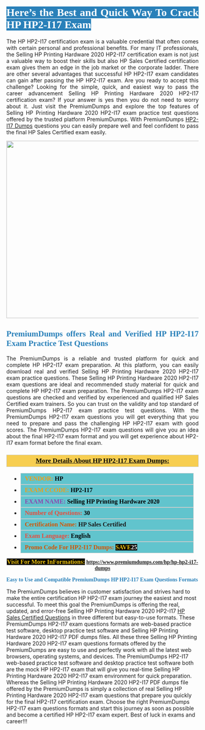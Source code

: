 <h1 style="text-align: justify;"><span style="color:#ffffff;"><span style="font-family:Georgia,serif;"><strong><span style="background-color:#2980b9;">Here’s the Best and Quick Way To Crack HP HP2-I17 Exam</span></strong></span></span></h1>

<p style="text-align: justify;">The HP HP2-I17 certification exam is a valuable credential that often comes with certain personal and professional benefits. For many IT professionals, the Selling HP Printing Hardware 2020 HP2-I17 certification exam is not just a valuable way to boost their skills but also HP Sales Certified certification exam gives them an edge in the job market or the corporate ladder. There are other several advantages that successful HP HP2-I17 exam candidates can gain after passing the HP HP2-I17 exam. Are you ready to accept this challenge? Looking for the simple, quick, and easiest way to pass the career advancement Selling HP Printing Hardware 2020 HP2-I17 certification exam? If your answer is yes then you do not need to worry about it. Just visit the PremiumDumps and explore the top features of Selling HP Printing Hardware 2020 HP2-I17 exam practice test questions offered by the trusted platform PremiumDumps. With PremiumDumps <a href="https://www.premiumdumps.com/hp/hp-hp2-i17-dumps">HP2-I17 Dumps</a> questions you can easily prepare well and feel confident to pass the final HP Sales Certified exam easily.</p>

<p style="text-align: center;"><a href="https://www.premiumdumps.com/hp/hp-hp2-i17-dumps"><img alt="" src="https://i.imgur.com/KJGzbJ2.jpeg" style="width: 700px; height: 465px;" /></a></p>

<h2 style="text-align: justify;"><span style="color:#2980b9;"><span style="font-family:Georgia,serif;"><strong>PremiumDumps offers Real and Verified HP HP2-I17 Exam Practice Test Questions</strong></span></span></h2>

<p style="text-align: justify;">The PremiumDumps is a reliable and trusted platform for quick and complete HP HP2-I17 exam preparation. At this platform, you can easily download real and verified Selling HP Printing Hardware 2020 HP2-I17 exam practice questions. These Selling HP Printing Hardware 2020 HP2-I17 exam questions are ideal and recommended study material for quick and complete HP HP2-I17 exam preparation. The PremiumDumps HP2-I17 exam questions are checked and verified by experienced and qualified HP Sales Certified exam trainers. So you can trust on the validity and top standard of PremiumDumps HP2-I17 exam practice test questions. With the PremiumDumps HP2-I17 exam questions you will get everything that you need to prepare and pass the challenging HP HP2-I17 exam with good scores. The PremiumDumps HP2-I17 exam questions will give you an idea about the final HP2-I17 exam format and you will get experience about HP2-I17 exam format before the final exam.</p>

<h3 style="background: #f7ce50; border: 1px solid rgb(204, 204, 204); padding: 5px 10px; text-align: center;"><span style="font-family:Georgia,serif;"><u><u><span style="color:#000000;"><span style="font-size:11pt"><span style="line-height:normal"><b><span style="font-size:13.0pt"><span cambria="">More Details About HP HP2-I17 Exam Dumps:</span></span></b></span></span></span></u></u></span></h3>

<ul>
	<li style="margin:0cm 10pt">
	<div style="background:#61c4cd; border: 1px solid rgb(204, 204, 204); padding: 5px 10px; text-align: justify;"><span style="font-family:Georgia,serif;"><span style="font-size:11pt"><span style="line-height:normal"><b><span style="font-size:12.0pt"><span new="" roman="" times=""><span style="color:#f39c12;">VENDOR:</span> <span style="color:#000000;">HP</span></span></span></b></span></span></span></div>
	</li>
	<li style="margin:0cm 10pt">
	<div style="background: #61c4cd; border: 1px solid rgb(204, 204, 204); padding: 5px 10px; text-align: justify;"><span style="font-family:Georgia,serif;"><span style="font-size:11pt"><span style="line-height:normal"><b><span style="font-size:12.0pt"><span new="" roman="" times=""><span style="color:#f39c12;">EXAM CCODE:</span> <span style="color:#000000;">HP2-I17</span></span></span></b></span></span></span></div>
	</li>
	<li style="margin:0cm 10pt">
	<div style="background: #61c4cd; border: 1px solid rgb(204, 204, 204); padding: 5px 10px; text-align: justify;"><span style="font-family:Georgia,serif;"><span style="font-size:11pt"><span style="line-height:normal"><b><span style="font-size:12.0pt"><span new="" roman="" times=""><span style="color:#8e44ad;">EXAM NAME:</span> <span style="color:#000000;">Selling HP Printing Hardware 2020</span></span></span></b></span></span></span></div>
	</li>
	<li style="margin:0cm 10pt">
	<div style="background: #61c4cd; border: 1px solid rgb(204, 204, 204); padding: 5px 10px;"><span style="font-family:Georgia,serif;"><span style="font-size:11pt"><span style="line-height:normal"><b><span style="font-size:12.0pt"><span new="" roman="" times=""><span style="color:#e74c3c;">Number of Questions:</span><span style="color:#000000;"><span style="color:#f1c40f;"> </span>30</span></span></span></b></span></span></span></div>
	</li>
	<li style="margin:0cm 10pt">
	<div style="background: #61c4cd; border: 1px solid rgb(204, 204, 204); padding: 5px 10px; text-align: justify;"><span style="font-family:Georgia,serif;"><span style="font-size:11pt"><span style="line-height:normal"><b><span style="font-size:12.0pt"><span new="" roman="" times=""><span style="color:#d35400;">Certification Name:</span> HP Sales Certified</span></span></b></span></span></span></div>
	</li>
	<li style="margin:0cm 10pt">
	<div style="background: #61c4cd; border: 1px solid rgb(204, 204, 204); padding: 5px 10px; text-align: justify;"><span style="font-family:Georgia,serif;"><span style="font-size:11pt"><span style="line-height:normal"><b><span style="font-size:12.0pt"><span new="" roman="" times=""><span style="color:#e74c3c;">Exam Language:</span> <span style="color:#000000;">English</span></span></span></b></span></span></span></div>
	</li>
	<li style="margin:0cm 10pt">
	<div style="background: #61c4cd; border: 1px solid rgb(204, 204, 204); padding: 5px 10px;"><span style="font-family:Georgia,serif;"><span style="font-size:11pt"><span style="line-height:normal"><b><span style="font-size:12.0pt"><span new="" roman="" times=""><span style="color:#d35400;">Promo Code For HP2-I17 Dumps:</span><span style="color:#f1c40f;"> <span style="background-color:#000000;">SAVE</span></span><span style="color:#ffffff;"><span style="background-color:#000000;">25</span></span></span></span></b></span></span></span></div>
	</li>
</ul>

<p style="text-align: center;"><span style="font-family:Georgia,serif;"><strong><span style="font-size:16px;"><span style="color:#f1c40f;"><span style="background-color:#000000;">Visit For More InFormations:</span></span></span> <a href="https://www.premiumdumps.com/hp/hp-hp2-i17-dumps">https://www.premiumdumps.com/hp/hp-hp2-i17-dumps</a></strong></span></p>

<p><span style="color:#2980b9;"><span style="font-family:Georgia,serif;"><strong><strong><strong>Easy to Use and Compatible PremiumDumps HP HP2-I17 Exam Questions Formats</strong></strong></strong></span></span></p>

<p>The PremiumDumps believes in customer satisfaction and strives hard to make the entire certification HP HP2-I17 exam journey the easiest and most successful. To meet this goal the PremiumDumps is offering the real, updated, and error-free Selling HP Printing Hardware 2020 HP2-I17 <a href="https://www.premiumdumps.com/hp/hp-sales-certified-dumps">HP Sales Certified Questions</a> in three different but easy-to-use formats. These PremiumDumps HP2-I17 exam questions formats are web-based practice test software, desktop practice test software and Selling HP Printing Hardware 2020 HP2-I17 PDF dumps files. All these three Selling HP Printing Hardware 2020 HP2-I17 exam questions formats offered by the PremiumDumps are easy to use and perfectly work with all the latest web browsers, operating systems, and devices. The PremiumDumps HP2-I17 web-based practice test software and desktop practice test software both are the mock HP HP2-I17 exam that will give you real-time Selling HP Printing Hardware 2020 HP2-I17 exam environment for quick preparation. Whereas the Selling HP Printing Hardware 2020 HP2-I17 PDF dumps file offered by the PremiumDumps is simply a collection of real Selling HP Printing Hardware 2020 HP2-I17 exam questions that prepare you quickly for the final HP2-I17 certification exam. Choose the right PremiumDumps HP2-I17 exam questions formats and start this journey as soon as possible and become a certified HP HP2-I17 exam expert. Best of luck in exams and career!!!</p>
